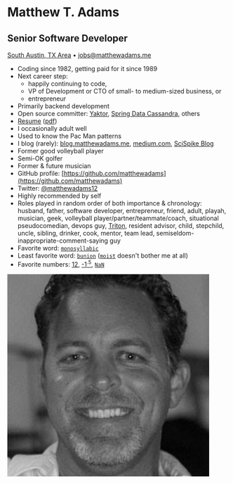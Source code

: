 # Matthew T. Adams
## Senior Software Developer
[South Austin, TX Area](https://www.google.com/maps/place/78619) • [jobs@matthewadams.me](mailto:jobs@matthewadams.me)

* Coding since 1982, getting paid for it since 1989
* Next career step:
  * happily continuing to code,
  * VP of Development or CTO of small- to medium-sized business, or
  * entrepreneur
* Primarily backend development
* Open source committer: [Yaktor](https://yaktor.io), [Spring Data Cassandra](https://projects.spring.io/spring-data-cassandra), others
* [Resume](matthewadams.md) ([pdf](matthewadams.pdf))
* I occasionally adult well
* Used to know the Pac Man patterns
* I blog (rarely): [blog.matthewadams.me](https://blog.matthewadams.me), [medium.com](https://medium.com/@matthewadams12), [SciSpike Blog](http://www.scispike.com/category/blog/)
* Former good volleyball player
* Semi-OK golfer
* Former & future musician
* GitHub profile: [https://github.com/matthewadams](https://github.com/matthewadams)
* Twitter: [@matthewadams12](https://twitter.com/matthewadams12)
* Highly recommended by self
* Roles played in random order of both importance & chronology: husband, father, software developer, entrepreneur, friend, adult, playah, musician, geek, volleyball player/partner/teammate/coach, situational pseudocomedian, devops guy, [Triton](http://ucsd.edu/), resident advisor, child, stepchild, uncle, sibling, drinker, cook, mentor, team lead, semiseldom-inappropriate-comment-saying guy
* Favorite word: [`monosyllabic`](http://www.dictionary.com/browse/monosyllabic)
* Least favorite word: [`bunion`](http://www.dictionary.com/browse/bunion) ([`moist`](http://thoughtcatalog.com/nico-lang/2013/09/moist-and-28-other-gross-sounding-english-words-that-everyone-hates) doesn't bother me at all)
* Favorite numbers: [12](http://www.seahawks.com/spirit-of-12/history-of-the-12s), [-1<sup>.5</sup>](https://en.wikipedia.org/wiki/Imaginary_unit), [`NaN`](https://developer.mozilla.org/en-US/docs/Web/JavaScript/Reference/Global_Objects/NaN)

![mugshot](matthewadams.png)
